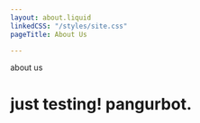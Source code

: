 ```yaml
---
layout: about.liquid
linkedCSS: "/styles/site.css"
pageTitle: About Us

---
```

about us

# just testing! pangurbot.
